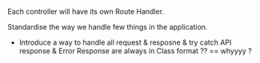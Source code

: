 Each controller will have its own Route Handler.

Standardise the way we handle few things in the application.

- Introduce a way to handle all request & resposne & try catch
  API response & Error Response are always in Class format ?? == whyyyy ?
